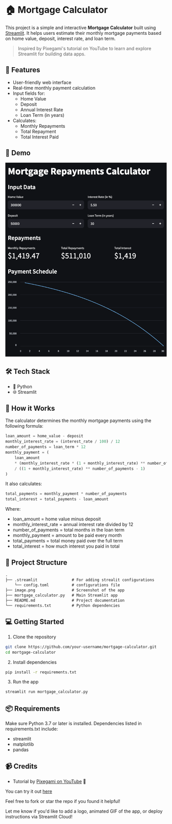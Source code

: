# 🏠 Mortgage Calculator

This project is a simple and interactive **Mortgage Calculator** built using [Streamlit](https://streamlit.io/). It helps users estimate their monthly mortgage payments based on home value, deposit, interest rate, and loan term.

> Inspired by Pixegami's tutorial on YouTube to learn and explore Streamlit for building data apps.

## 🚀 Features

- User-friendly web interface
- Real-time monthly payment calculation
- Input fields for:
  - Home Value
  - Deposit
  - Annual Interest Rate
  - Loan Term (in years)
- Calculates:
  - Monthly Repayments
  - Total Repayment
  - Total Interest Paid

## 📸 Demo

![App Screenshot](image.png)  

## 🛠️ Tech Stack

- 🐍 Python
- 🌐 Streamlit

## 🧮 How it Works

The calculator determines the monthly mortgage payments using the following formula:

```python
loan_amount = home_value - deposit
monthly_interest_rate = (interest_rate / 100) / 12
number_of_payments = loan_term * 12
monthly_payment = (
    loan_amount
    * (monthly_interest_rate * (1 + monthly_interest_rate) ** number_of_payments)
    / ((1 + monthly_interest_rate) ** number_of_payments - 1)
)
```

It also calculates:

```python
total_payments = monthly_payment * number_of_payments
total_interest = total_payments - loan_amount
```

Where:
- loan_amount = home value minus deposit
- monthly_interest_rate = annual interest rate divided by 12
- number_of_payments = total months in the loan term
- monthly_payment = amount to be paid every month
- total_payments = total money paid over the full term
- total_interest = how much interest you paid in total

## 📂 Project Structure
```
.
├── .streamlit               # For adding strealit configurations
    └── config.toml          # configurations file
├── image.png                # Screenshot of the app
├── mortgage_calculator.py   # Main Streamlit app
├── README.md                # Project documentation
└── requirements.txt         # Python dependencies
```

## 💻 Getting Started

1.	Clone the repository


```bash
git clone https://github.com/your-username/mortgage-calculator.git
cd mortgage-calculator
```

2.	Install dependencies


```bash
pip install -r requirements.txt
```

3.	Run the app


```bash
streamlit run mortgage_calculator.py
```

## 📦 Requirements

Make sure Python 3.7 or later is installed.
Dependencies listed in requirements.txt include:

- streamlit
- matplotlib
- pandas

## 📹 Credits
- Tutorial by [Pixegami on YouTube](https://youtu.be/D0D4Pa22iG0?feature=shared) 🎥


You can try it out [here](https://beingsoumyadeepsharma-streamlit-demo-mortgage-calculator-ymykef.streamlit.app/)

Feel free to fork or star the repo if you found it helpful!

Let me know if you'd like to add a logo, animated GIF of the app, or deploy instructions via Streamlit Cloud!